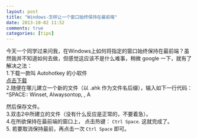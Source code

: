 ```yaml
---
layout: post
title: "Windows-怎样让一个窗口始终保持在最前端"
date: 2013-10-02 11:52
comments: true
categories: [tips]
---
```

今天一个同学过来问我，在Windows上如何将指定的窗口始终保持在最前端？<!--more-->虽然我并不知道如何去做，但感觉这应该不是什么难事，稍微 google 一下，就有了解决之法：    
1.下载一款叫 Autohotkey 的小软件  
   [点击下载](http://l.autohotkey.net/AutoHotkey_L_Install.exe)  
2.随便在哪儿建立一个新的文件（以 .ahk 作为文件名后缀），输入如下一行代码：  
     ^SPACE::  Winset, Alwaysontop, , A    

   然后保存文件。  
3.双击2中所建立的文件（没有什么反应是正常的，不要着急）。  
4.在所欲保持在最前端的窗口上， 点击热键： `Ctrl Space`. 这就完成了。  
5. 若要取消保持最前，再点击一次 `Ctrl Space` 即可。 

